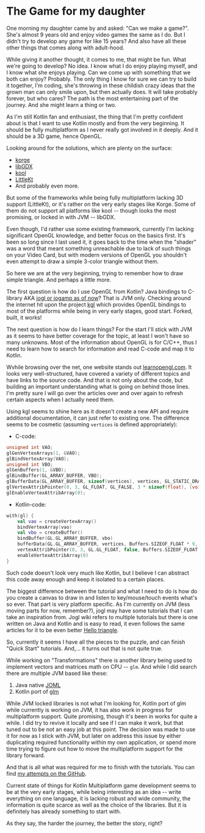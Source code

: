 # The Game for my daughter

One morning my daughter came by and asked: "Can we make a game?". She's almost 9 years old and enjoy video games the same as I do. But I didn't try to develop any game for like 15 years? And also have all these other things that comes along with adult-hood.

While giving it another thought, it comes to me, that might be fun. What we're going to develop? No idea. I know what I do enjoy playing myself, and I know what she enjoys playing. Can we come up with something that we both can enjoy? Probably. The only thing I know for sure we can try to build it together, I'm coding, she's throwing in these childish crazy ideas that the grown man can only smile upon, but then actually does. It will take probably forever, but who cares? The path is the most entertaining part of the journey. And she might learn a thing or two.

As I'm still Kotlin fan and enthusiast, the thing that I'm pretty confident about is that I want to use Kotlin mostly and from the very beginning. It should be fully multiplatform as I never really got involved in it deeply. And it should be a 3D game, hence OpenGL.

Looking around for the solutions, which are plenty on the surface:
* [korge](https://korge.org/)
* [libGDX](https://libgdx.com/)
* [kool](https://github.com/fabmax/kool)
* [LittleKt](https://littlekt.com/)
* And probably even more.

But some of the frameworks while being fully multiplatform lacking 3D support (LittleKt), or it's rather on the very early stages like Korge. Some of them do not support all platforms like kool -- though looks the most promising, or locked in with JVM -- libGDX.

Even though, I'd rather use some existing framework, currently I'm lacking significant OpenGL knowledge, and better focus on the basics first. It's been so long since I last used it, it goes back to the time when the "shader" was a word that meant something unreachable due to lack of such things on your Video Card, but with modern versions of OpenGL you shouldn't even attempt to draw a simple 3-color triangle without them.

So here we are at the very beginning, trying to remember how to draw simple triangle. And perhaps a little more.

The first question is how do I use OpenGL from Kotlin? Java bindings to C-library AKA [jogl or jogamp as of now](https://jogamp.org/)? That is JVM only. Checking around the internet hit upon the project [kgl](https://github.com/gergelydaniel/kgl) which provides OpenGL bindings to most of the platforms while being in very early stages, good start. Forked, built, it works!

The next question is how do I learn things? For the start I'll stick with JVM as it seems to have better coverage for the topic, at least I won't have so many unknowns. Most of the information about OpenGL is for C/C++, thus I need to learn how to search for information and read C-code and map it to Kotlin. 

Wvhile browsing over the net, one website stands out [learnopengl.com](https://learnopengl.com/). It looks very well-structured, have covered a variety of different topics and have links to the source code. And that is not only about the code, but building an important understanding what is going on behind those lines. I'm pretty sure I will go over the articles over and over again to refresh certain aspects when I actually need them.

Using kgl seems to shine here as it doesn't create a new API and require additional documentation, it can just refer to existing one. The difference seems to be cosmetic (assuming `vertices` is defined appropriately):

* C-code:
```cpp
unsigned int VAO;
glGenVertexArrays(1, &VAO);  
glBindVertexArray(VAO);
unsigned int VBO;
glGenBuffers(1, &VBO);  
glBindBuffer(GL_ARRAY_BUFFER, VBO);
glBufferData(GL_ARRAY_BUFFER, sizeof(vertices), vertices, GL_STATIC_DRAW);
glVertexAttribPointer(0, 3, GL_FLOAT, GL_FALSE, 3 * sizeof(float), (void*)0);
glEnableVertexAttribArray(0);  
```
*  Kotlin-code:
```kotlin
with(gl) {
    val vao = createVertexArray()
    bindVertexArray(vao)
    val vbo = createBuffer()
    bindBuffer(GL.GL_ARRAY_BUFFER, vbo)
    bufferData(GL.GL_ARRAY_BUFFER, vertices, Buffers.SIZEOF_FLOAT * 9, GL.GL_STATIC_DRAW)
    vertexAttribPointer(0, 3, GL.GL_FLOAT, false, Buffers.SIZEOF_FLOAT * 3, 0)
    enableVertexAttribArray(0)
}
```

Such code doesn't look very much like Kotlin, but I believe I can abstract this code away enough and keep it isolated to a certain places.

The biggest difference between the tutorial and what I need to do is how do you create a canvas to draw in and listen to key/mouse/touch events what's so ever. That part is very platform specific. As I'm currently on JVM (less moving parts for now, remember?), jogl may have some tutorials that I can take an inspiration from. 
Jogl wiki refers to multiple tutorials but there is one written on Java and Kotlin and is easy to read, it even follows the same articles for it to be even better [Hello triangle](https://github.com/jvm-graphics-labs/hello-triangle).

So, currently it seems I have all the pieces to the puzzle, and can finish "Quick Start" tutorials. And,... it turns out that is not quite true.

While working on "Transformations" there is another library being used to implement vectors and matrices math on CPU -- `glm`. And while I did search there are multiple JVM based like these:
1. Java native [JOML](https://github.com/JOML-CI/JOML)
2. Kotlin port of [glm](https://github.com/java-graphics/glm)

While JVM locked libraries is not what I'm looking for, Kotlin port of glm while currently is working on JVM, it has also work in progress for multiplatform support. Quite promising, though it's been in works for quite a while. I did try to revive it locally and see if I can make it work, but that tuned out to be not an easy job at this point. The decision was made to use it for now as I stick with JVM, but later on address this issue by either duplicating required functionality within my own application, or spend more time trying to figure out how to move the multiplatform support for the library forward.

And that is all what was required for me to finish with the tutorials. You can find [my attempts on the GitHub](https://github.com/asubb/game-playground/tree/game-for-my-daughter).

Current state of things for Kotlin Multiplatform game development seems to be at the very early stages, while being interesting as an idea -- write everything on one language, it is lacking robust and wide community, the information is quite scarce as well as the choice of the libraries. But it is definitely has already something to start with.

As they say, the harder the journey, the better the story, right?